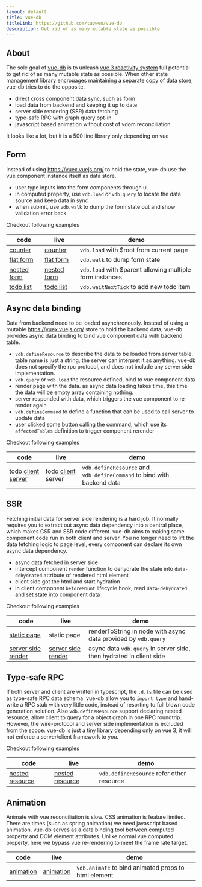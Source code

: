 ```yaml
---
layout: default
title: vue-db
titleLink: https://github.com/taowen/vue-db
description: Get rid of as many mutable state as possible
---
```


## About

The sole goal of [vue-db](https://github.com/taowen/vue-db/tree/main/packages/vue-db/src/index.ts) is to unleash [vue 3 reactivity system](https://vuejs.org/api/reactivity-core.html) full potential to get rid of as many mutable state as possible. When other state management library encrouages maintaining a separate copy of data store, vue-db tries to do the opposite.

* direct cross component data sync, such as form
* load data from backend and keeping it up to date
* server side rendering (SSR) data fetching
* type-safe RPC with graph query opt-in
* javascript based animation without cost of vdom reconciliation

It looks like a lot, but it is a 500 line library only depending on vue

## Form

Instead of using https://vuex.vuejs.org/ to hold the state, vue-db use the vue component instance itself as data store.

* user type inputs into the form components through ui
* in computed property, use `vdb.load` or `vdb.query` to locate the data source and keep data in sync
* when submit, use `vdb.walk` to dump the form state out and show validation error back

Checkout following examples

| code | live | demo | 
| --- | --- | --- |
| [counter](https://github.com/taowen/vue-db/tree/main/packages/demo-counter) | [counter](https://autonomy.design/vue-db/demo-counter) | `vdb.load` with $root from current page |
| [flat form](https://github.com/taowen/vue-db/tree/main/packages/demo-flat-form) | [flat form](https://autonomy.design/vue-db/demo-flat-form) | `vdb.walk` to dump form state |
| [nested form](https://github.com/taowen/vue-db/tree/main/packages/demo-nested-form) | [nested form](https://autonomy.design/vue-db/demo-nested-form) | `vdb.load` with $parent allowing multiple form instances |
| [todo list](https://github.com/taowen/vue-db/tree/main/packages/demo-todo-local) | [todo list](https://autonomy.design/vue-db/demo-todo-local) | `vdb.waitNextTick` to add new todo item |

## Async data binding

Data from backend need to be loaded asynchronously. Instead of using a mutable https://vuex.vuejs.org/ store to hold the backend data, vue-db provides async data binding to bind vue component data with backend table.

* `vdb.defineResource` to describe the data to be loaded from server table. table name is just a string, the server can interpret it as anything. vue-db does not specify the rpc protocol, and does not include any server side implementation.
* `vdb.query` or `vdb.load` the resource defined, bind to vue component data
* render page with the data. as async data loading takes time, this time the data will be empty array containing nothing.
* server responded with data, which triggers the vue component to re-render again
* `vdb.defineCommand` to define a function that can be used to call server to update data
* user clicked some button calling the command, which use its `affectedTables` definition to trigger component rerender

Checkout following examples 

| code | live | demo |
| --- | --- | --- |
| todo [client](https://github.com/taowen/vue-db/tree/main/packages/demo-todo-client) [server](https://github.com/taowen/vue-db/tree/main/packages/demo-todo-server) | todo [client](https://autonomy.design/vue-db/demo-todo-client) server | `vdb.defineResource` and `vdb.defineCommand` to bind with backend data |

## SSR

Fetching initial data for server side rendering is a hard job. It normally requires you to extract out async data dependency into a central place, which makes CSR and SSR code different. vue-db aims to making same component code run in both client and server. You no longer need to lift the data fetching logic to page level, every component can declare its own async data dependency.

* async data fetched in server side
* intercept component `render` function to dehydrate the state into `data-dehydrated` attribute of rendered html element
* client side got the html and start hydration
* in client component `beforeMount` lifecycle hook, read `data-dehydrated` and set state into component data

Checkout following examples 

| code | live | demo |
| --- | --- | --- |
| [static page](https://github.com/taowen/vue-db/tree/main/packages/demo-static-page) | static page | renderToString in node with async data provided by `vdb.query` |
| [server side render](https://github.com/taowen/vue-db/tree/main/packages/demo-server-side-render) | [server side render](https://autonomy.design/vue-db/demo-server-side-render) | async data `vdb.query` in server side, then hydrated in client side |

## Type-safe RPC

If both server and client are written in typescript, the `.d.ts` file can be used as type-safe RPC data schema. vue-db allow you to `import type` and hand-write a RPC stub with very little code, instead of resorting to full blown code generation solution. Also `vdb.defineResource` support declaring nested resource, allow client to query for a object graph in one RPC roundtrip. However, the wire-protocol and server side implementation is excluded from the scope. vue-db is just a tiny library depending only on vue 3, it will not enforce a server/client framework to you.

Checkout following examples 

| code | live | demo |
| --- | --- | --- |
| [nested resource](https://github.com/taowen/vue-db/tree/main/packages/demo-nested-resource) | [nested resource](https://autonomy.design/vue-db/demo-nested-resource) | `vdb.defineResource` refer other resource |

## Animation

Animate with vue reconciliation is slow. CSS animation is feature limited. There are times (such as spring animation) we need javascript based animation.
vue-db serves as a data binding tool between computed property and DOM element attributes. Unlike normal vue computed property, here we bypass vue re-rendering to meet the frame rate target.

| code | live | demo |
| --- | --- | --- |
| [animation](https://github.com/taowen/vue-db/tree/main/packages/demo-animation) | [animation](https://autonomy.design/vue-db/demo-animation) | `vdb.animate` to bind animated props to html element |
